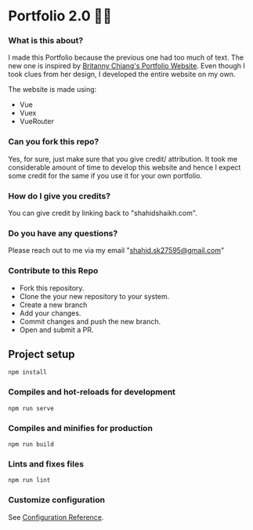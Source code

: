 # Portfolio 2.0 👋🏻

### What is this about?
I made this Portfolio because the previous one had too much of text. The new one is inspired by [Britanny Chiang's Portfolio Website](https://github.com/bchiang7). Even though I took clues from her design, I developed the entire website on my own.

The website is made using:
- Vue
- Vuex
- VueRouter

### Can you fork this repo?
Yes, for sure, just make sure that you give credit/ attribution. It took me considerable amount of time to develop this website and hence I expect some credit for the same if you use it for your own portfolio.

### How do I give you credits?
You can give credit by linking back to "shahidshaikh.com".

### Do you have any questions?
Please reach out to me via my email "shahid.sk27595@gmail.com"

### Contribute to this Repo
- Fork this repository.
- Clone the your new repository to your system.
- Create a new branch
- Add your changes.
- Commit changes and push the new branch.
- Open and submit a PR.

## Project setup
```
npm install
```

### Compiles and hot-reloads for development
```
npm run serve
```

### Compiles and minifies for production
```
npm run build
```

### Lints and fixes files
```
npm run lint
```

### Customize configuration
See [Configuration Reference](https://cli.vuejs.org/config/).
